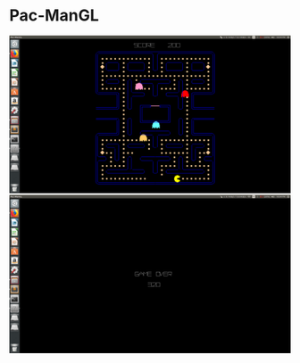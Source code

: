 # Pac-ManGL
![alt tag](https://github.com/anubhawbhalotia/Pac-ManGL/blob/master/screenshots/Screenshot%20from%202018-02-04%2022-04-42.png)
![alt tag](https://github.com/anubhawbhalotia/Pac-ManGL/blob/master/screenshots/Screenshot%20from%202018-02-04%2022-04-47.png)
